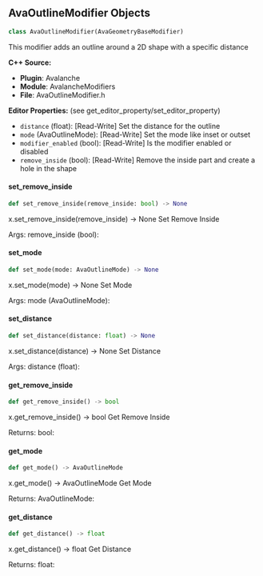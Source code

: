 ## AvaOutlineModifier Objects

```python
class AvaOutlineModifier(AvaGeometryBaseModifier)
```

This modifier adds an outline around a 2D shape with a specific distance

**C++ Source:**

- **Plugin**: Avalanche
- **Module**: AvalancheModifiers
- **File**: AvaOutlineModifier.h

**Editor Properties:** (see get_editor_property/set_editor_property)

- ``distance`` (float):  [Read-Write] Set the distance for the outline
- ``mode`` (AvaOutlineMode):  [Read-Write] Set the mode like inset or outset
- ``modifier_enabled`` (bool):  [Read-Write] Is the modifier enabled or disabled
- ``remove_inside`` (bool):  [Read-Write] Remove the inside part and create a hole in the shape

<a id="unreal.AvaOutlineModifier.set_remove_inside"></a>

#### set_remove_inside

```python
def set_remove_inside(remove_inside: bool) -> None
```

x.set_remove_inside(remove_inside) -> None
Set Remove Inside

Args:
    remove_inside (bool):

<a id="unreal.AvaOutlineModifier.set_mode"></a>

#### set_mode

```python
def set_mode(mode: AvaOutlineMode) -> None
```

x.set_mode(mode) -> None
Set Mode

Args:
    mode (AvaOutlineMode):

<a id="unreal.AvaOutlineModifier.set_distance"></a>

#### set_distance

```python
def set_distance(distance: float) -> None
```

x.set_distance(distance) -> None
Set Distance

Args:
    distance (float):

<a id="unreal.AvaOutlineModifier.get_remove_inside"></a>

#### get_remove_inside

```python
def get_remove_inside() -> bool
```

x.get_remove_inside() -> bool
Get Remove Inside

Returns:
    bool:

<a id="unreal.AvaOutlineModifier.get_mode"></a>

#### get_mode

```python
def get_mode() -> AvaOutlineMode
```

x.get_mode() -> AvaOutlineMode
Get Mode

Returns:
    AvaOutlineMode:

<a id="unreal.AvaOutlineModifier.get_distance"></a>

#### get_distance

```python
def get_distance() -> float
```

x.get_distance() -> float
Get Distance

Returns:
    float:

<a id="unreal.AvaPatternModifier"></a>